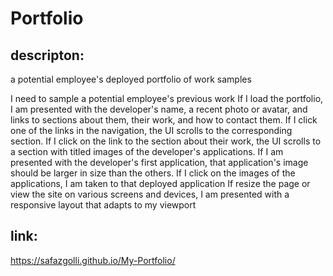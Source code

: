 # Portfolio



## descripton:
 a potential employee's deployed portfolio of work samples
 
 
I need to sample a potential employee's previous work
If I load the portfolio, I am presented with the developer's name, a recent photo or avatar, and links to sections about them, their work, and how to contact them.
If I click one of the links in the navigation, the UI scrolls to the corresponding section.
If I click on the link to the section about their work, the UI scrolls to a section with titled images of the developer's applications.
If I am presented with the developer's first application, that application's image should be larger in size than the others. 
If I click on the images of the applications, I am taken to that deployed application
If resize the page or view the site on various screens and devices, I am presented with a responsive layout that adapts to my viewport

## link:
https://safazgolli.github.io/My-Portfolio/
